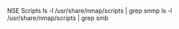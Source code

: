 









NSE Scripts
ls -l /usr/share/nmap/scripts | grep snmp
ls -l /usr/share/nmap/scripts | grep smb